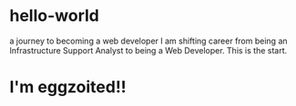 # hello-world
a journey to becoming a web developer
I am shifting career from being an Infrastructure Support Analyst to being a Web Developer.
This is the start.
<h1> I'm eggzoited!!</h1>
